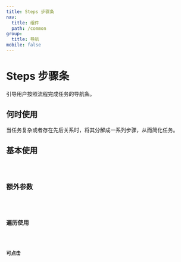 ```yaml
---
title: Steps 步骤条
nav:
  title: 组件
  path: /common
group:
  title: 导航
mobile: false
---
```


# Steps 步骤条

引导用户按照流程完成任务的导航条。

## 何时使用

当任务复杂或者存在先后关系时，将其分解成一系列步骤，从而简化任务。

## 基本使用

<code src="./demos/index1.tsx"/>

## 额外参数

<code src="./demos/index2.tsx"/>

## 遍历使用

<code src="./demos/index3.tsx" />

## 可点击

<code src="./demos/index4.tsx"/>

<API />
